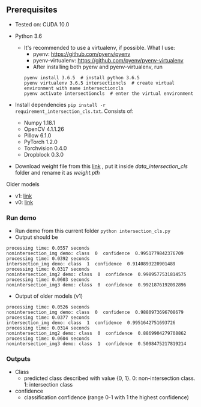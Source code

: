 ## Prerequisites
- Tested on: CUDA 10.0
- Python 3.6
    - It's recommended to use a virtualenv, if possible. What I use:
        - pyenv: https://github.com/pyenv/pyenv
        - pyenv-virtualenv: https://github.com/pyenv/pyenv-virtualenv
        - After installing both pyenv and pyenv-virtualenv, run
        ```
        pyenv install 3.6.5  # install python 3.6.5
        pyenv virtualenv 3.6.5 intersectioncls  # create virtual environment with name intersectioncls
        pyenv activate intersectioncls  # enter the virtual environment
        ```
- Install dependencies `pip install -r requirement_intersection_cls.txt`. Consists of:
    - Numpy 1.18.1
    - OpenCV 4.1.1.26
    - Pillow 6.1.0
    - PyTorch 1.2.0
    - Torchvision 0.4.0
    - Dropblock 0.3.0
    
- Download weight file from this 
[link](https://drive.google.com/file/d/1gA2z28QPA0W0UbtC7J2kX3QXLOYCKIvz/view?usp=sharing) 
, put it inside *data_intersection_cls* folder and rename it as *weight.pth*

Older models
- v1: [link](https://drive.google.com/file/d/15zZC16vN7oavhX-dx3oAth39loJp31Ay/view?usp=sharing) 
- v0: [link](https://drive.google.com/file/d/1sX411P95LHE6kB7yzgmHq537uvZRUcA-/view?usp=sharing)
    
### Run demo
- Run demo from this current folder `python intersection_cls.py`
- Output should be 
```
processing time: 0.0557 seconds
nonintersection_img demo: class  0  confidence  0.9951779842376709
processing time: 0.0392 seconds
intersection_img demo: class  1  confidence  0.9140893220901489
processing time: 0.0317 seconds
nonintersection_img2 demo: class  0  confidence  0.9989577531814575
processing time: 0.0603 seconds
nonintersection_img3 demo: class  0  confidence  0.9921876192092896
```
- Output of older models (v1)
```
processing time: 0.0526 seconds
nonintersection_img demo: class  0  confidence  0.9880973696708679
processing time: 0.0377 seconds
intersection_img demo: class  1  confidence  0.9951642751693726
processing time: 0.0314 seconds
nonintersection_img2 demo: class  0  confidence  0.8869904279708862
processing time: 0.0604 seconds
nonintersection_img3 demo: class  1  confidence  0.5098475217819214
```

### Outputs
- Class
    - predicted class described with value {0, 1}. 0: non-intersection class. 1: intersection class
- confidence
    - classification confidence (range 0-1 with 1 the highest confidence)


    